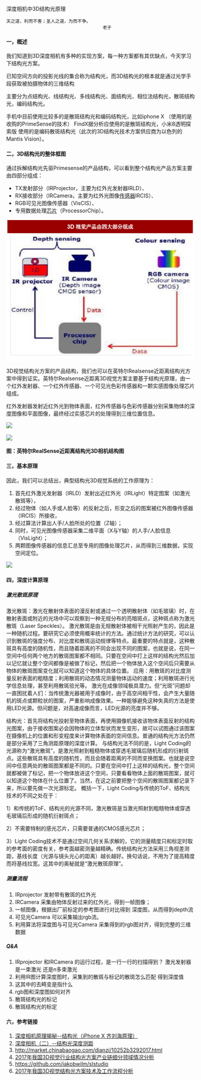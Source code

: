 深度相机中3D结构光原理



```
天之道，利而不害；圣人之道，为而不争。
									老子
```



#### 一，概述

我们知道到3D深度相机有多种的实现方案，每一种方案都有其优缺点，今天学习下结构光方案。

已知空间方向的投影光线的集合称为结构光，而3D结构光的根本就是通过光学手段获取被拍摄物体的三维结构

主要分为点结构光、线结构光、多线结构光、面结构光、相位法结构光，散斑结构光，编码结构光。

手机中目前使用比较多的是散斑结构光和编码结构光，比如iphone X  （使用的是收购的PrimeSense的技术） FindX据分析应使用的是散斑结构光，小米8透明探索版 使用的是编码散斑结构光（此次的3D结构光技术方案供应商为以色列的Mantis Vision）。

#### 二，3D结构光的整体框图

通过拆解结构光先驱Primesense的产品结构，可以看到整个结构光产品方案主要由四部分组成：

- TX发射部分（IRProjector，主要为红外光发射器IRLD）、
- RX接收部分（IRCamera，主要为红外光图像[传感器](http://www.chinabaogao.com/search?c=1&q=%B4%AB%B8%D0%C6%F7)IRCIS）、
- RGB可见光图像传感器（VisCIS）、
- 专用数据处理[芯片](http://www.chinabaogao.com/search?c=1&q=%D0%BE%C6%AC)（ProcessorChip）。



![](img/3d_jgg_kt.png)



3D视觉结构光方案的产品结构，我们也可以在英特尔Realsense近距离结构光方案中得到证实。英特尔Realsense近距离3D视觉方案主要基于结构光原理，由一个红外发射器、一个红外传感器、一个可见光色彩传感器和一颗实感图像处理芯片组成。

 红外发射器发射近红外光到物体表面，红外传感器与色彩传感器分别采集物体的深度图像和平面图像，最终经过实感芯片的处理得到三维位置信息。



![](http://chinabaogao.com/resource/images/201710/20171025143204hfmc_m.png)





![](http://chinabaogao.com/resource/images/201710/20171025143205cy1g_m.png)

**图：英特尔RealSense近距离结构光3D相机结构图**



#### 三，基本原理



 因此，我们可以总结出，典型结构光3D视觉系统的工作原理为：

1. 首先红外激光发射器（IRLD）发射出近红外光（IRLight）特定图案（如激光散斑等），
2. 经过物体（如人手或人脸等）的反射之后，形变之后的图案被红外图像传感器（IRCIS）所接收，
3. 经过算法计算出人手/人脸所处的位置（Z轴）；
4. 同时，可见光图像传感器采集二维平面（X与Y轴）的人手/人脸信息（VisLight）；
5. 两颗图像传感器的信息汇总至专用的图像处理芯片，从而得到三维数据，实现空间定位。



![](http://chinabaogao.com/resource/images/201710/20171025143205958h_m.png)



#### 四，深度计算原理

##### 激光散斑原理

激光散斑：激光在散射体表面的漫反射或通过一个透明散射体（如毛玻璃）时，在散射表面或附近的光场中可以观察到一种无规分布的亮暗斑点，这种斑点称为激光散斑（Laser Speckles）。
     激光散斑是由无规散射体被相干光照射产生的，因此是一种随机过程。要研究它必须使用概率统计的方法。通过统计方法的研究，可以认识到散斑的强度分布、对比度和散斑运动规律等特点。最重要的特点就是，这种散斑具有高度的随机性，而且随着距离的不同会出现不同的图案，也就是说，在同一空间中任何两个地方的散斑图案都不相同。只要在空间中打上这样的结构光然后加以记忆就让整个空间都像是被做了标记，然后把一个物体放入这个空间后只需要从物体的散斑图案变化就可以知道这个物体的具体位置。
应用：用散斑的对比度测量反射表面的粗糙度；利用散斑的动态情况测量物体运动的速度；利用散斑进行光学信息处理，甚至利用散斑验光等。
   激光在成像领域极具潜力。但“光斑”问题却一直困扰着人们：当传统激光器被用于成像时，由于高空间相干性，会产生大量随机的斑点或颗粒状的图案，严重影响成像效果。一种能够避免这种失真的方法是使用LED光源。但问题是，对高速成像而言，LED光源的亮度并不够。

结构光：首先将结构光投射至物体表面，再使用摄像机接收该物体表面反射的结构光图案，由于接收图案必会因物体的立体型状而发生变形，故可以试图通过该图案在摄像机上的位置和形变程度来计算物体表面的空间信息。普通的结构光方法仍然是部分采用了三角测距原理的深度计算。
      与结构光法不同的是，Light Coding的光源称为“激光散斑”，是激光照射到粗糙物体或穿透毛玻璃后随机形成的衍射斑点。这些散斑具有高度的随机性，而且会随着距离的不同而变换图案。也就是说空间中任意两处的散斑图案都是不同的。只要在空间中打上这样的结构光，整个空间就都被做了标记，把一个物体放进这个空间，只要看看物体上面的散斑图案，就可以知道这个物体在什么位置了。当然，在这之前要把整个空间的散斑图案都记录下来，所以要先做一次光源标定。
概括一下，Light Coding与传统的ToF、结构光技术的不同之处在于：

1）和传统的ToF、结构光的光源不同，激光散斑是当激光照射到粗糙物体或穿透毛玻璃后形成的随机衍射斑点；

2）不需要特制的感光芯片，只需要普通的CMOS感光芯片；

3）Light Coding技术不是通过空间几何关系求解的，它的测量精度只和标定时取的参考面的密度有关，参考面越密测量越精确。传统结构光方法采用三角视差测距，基线长度（光源与镜头光心的距离）越长越好。换句话说，不用为了提高精度而将基线拉宽。这其中的奥秘就是“激光散斑原理”。





##### 测量流程



1. IRprojector  发射带有散斑的红外光
2. IRCamera 采集由物体反射过来的红外光，得到一帧图像；
3. 一帧图像，根据出厂前标定的参考图进行对比得到 深度图，从而得到depth流
4. 可见光Camera 可以采集输出rgb流。
5. 利用算法将深度图与可见光Camera 采集得到的rgb图对齐，得到完整的三维数据



##### Q&A

1. IRprojector   和IRCamera 的运行过程，是一行一行的扫描得到？  激光发射器是一束激光  还是n多束激光
2. 利用IR图计算深度图时，采集到的散斑与标记的散斑怎么匹配  得到深度值
3. 这其中的去畸变是指什么
4. rgb图和深度图如何对齐
5. 散斑结构光的标记
6. 散斑结构光的标定





#### 六，参考链接

1. [深度相机原理揭秘--结构光（iPhone X 齐刘海原理）](https://blog.csdn.net/electech6/article/details/78707839)
2. [深度相机（二）--结构光深度测距](https://blog.csdn.net/lg1259156776/article/details/53103350)
3. http://market.chinabaogao.com/dianzi/10252b3292017.html
4. [2017年我国3D视觉行业结构光方案产业链细分领域情况分析](http://market.chinabaogao.com/dianzi/10252b3392017.html)
5. https://github.com/jakobwilm/slstudio
6. [2017年我国3D视觉结构光方案技术及工作流程分析](http://free.chinabaogao.com/dianzi/201710/10252b2H2017.html)

